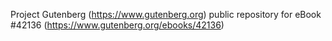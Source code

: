 Project Gutenberg (https://www.gutenberg.org) public repository for eBook #42136 (https://www.gutenberg.org/ebooks/42136)
